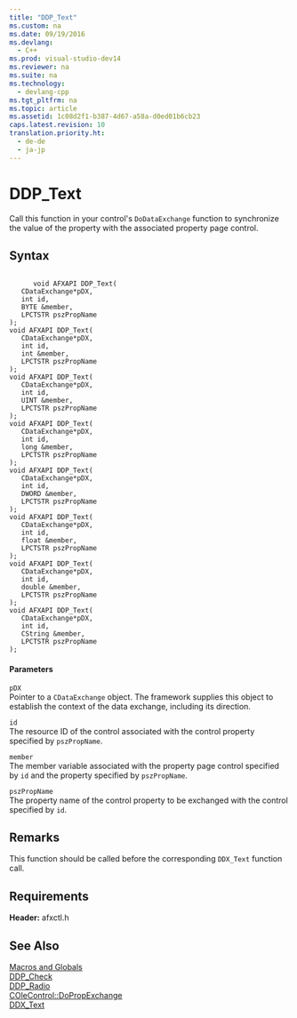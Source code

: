 ```yaml
---
title: "DDP_Text"
ms.custom: na
ms.date: 09/19/2016
ms.devlang: 
  - C++
ms.prod: visual-studio-dev14
ms.reviewer: na
ms.suite: na
ms.technology: 
  - devlang-cpp
ms.tgt_pltfrm: na
ms.topic: article
ms.assetid: 1c08d2f1-b387-4d67-a58a-d0ed01b6cb23
caps.latest.revision: 10
translation.priority.ht: 
  - de-de
  - ja-jp
---
```

# DDP_Text
Call this function in your control's `DoDataExchange` function to synchronize the value of the property with the associated property page control.  
  
## Syntax  
  
```  
  
      void AFXAPI DDP_Text(  
   CDataExchange*pDX,  
   int id,  
   BYTE &member,  
   LPCTSTR pszPropName   
);  
void AFXAPI DDP_Text(  
   CDataExchange*pDX,  
   int id,  
   int &member,  
   LPCTSTR pszPropName   
);  
void AFXAPI DDP_Text(  
   CDataExchange*pDX,  
   int id,  
   UINT &member,  
   LPCTSTR pszPropName   
);  
void AFXAPI DDP_Text(  
   CDataExchange*pDX,  
   int id,  
   long &member,  
   LPCTSTR pszPropName   
);  
void AFXAPI DDP_Text(  
   CDataExchange*pDX,  
   int id,  
   DWORD &member,  
   LPCTSTR pszPropName   
);  
void AFXAPI DDP_Text(  
   CDataExchange*pDX,  
   int id,  
   float &member,  
   LPCTSTR pszPropName   
);  
void AFXAPI DDP_Text(  
   CDataExchange*pDX,  
   int id,  
   double &member,  
   LPCTSTR pszPropName   
);  
void AFXAPI DDP_Text(  
   CDataExchange*pDX,  
   int id,  
   CString &member,  
   LPCTSTR pszPropName   
);  
```  
  
#### Parameters  
 `pDX`  
 Pointer to a `CDataExchange` object. The framework supplies this object to establish the context of the data exchange, including its direction.  
  
 `id`  
 The resource ID of the control associated with the control property specified by `pszPropName`.  
  
 `member`  
 The member variable associated with the property page control specified by `id` and the property specified by `pszPropName`.  
  
 `pszPropName`  
 The property name of the control property to be exchanged with the control specified by `id`.  
  
## Remarks  
 This function should be called before the corresponding `DDX_Text` function call.  
  
## Requirements  
 **Header:** afxctl.h  
  
## See Also  
 [Macros and Globals](../vs140/MFC-Macros-and-Globals.md)   
 [DDP_Check](../vs140/DDP_Check.md)   
 [DDP_Radio](../vs140/DDP_Radio.md)   
 [COleControl::DoPropExchange](../vs140/COleControl--DoPropExchange.md)   
 [DDX_Text](../vs140/DDX_Text.md)